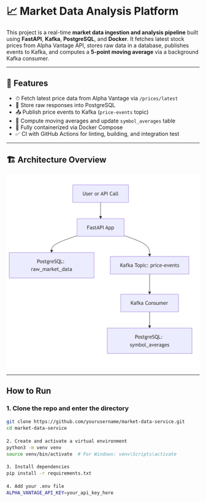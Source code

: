 # 📈 Market Data Analysis Platform

This project is a real-time **market data ingestion and analysis pipeline** built using **FastAPI**, **Kafka**, **PostgreSQL**, and **Docker**. It fetches latest stock prices from Alpha Vantage API, stores raw data in a database, publishes events to Kafka, and computes a **5-point moving average** via a background Kafka consumer.

---

## 🧠 Features

- ⏱ Fetch latest price data from Alpha Vantage via `/prices/latest`
- 💾 Store raw responses into PostgreSQL
- 📤 Publish price events to Kafka (`price-events` topic)
- 🧮 Compute moving averages and update `symbol_averages` table
- 🐳 Fully containerized via Docker Compose
- ✅ CI with GitHub Actions for linting, building, and integration test

---

## 🏗️ Architecture Overview

![alt text](image.png)

---

## How to Run

### 1. Clone the repo and enter the directory

```bash
git clone https://github.com/yourusername/market-data-service.git
cd market-data-service

2. Create and activate a virtual environment
python3 -m venv venv
source venv/bin/activate  # For Windows: venv\Scripts\activate

3. Install dependencies
pip install -r requirements.txt

4. Add your .env file
ALPHA_VANTAGE_API_KEY=your_api_key_here

